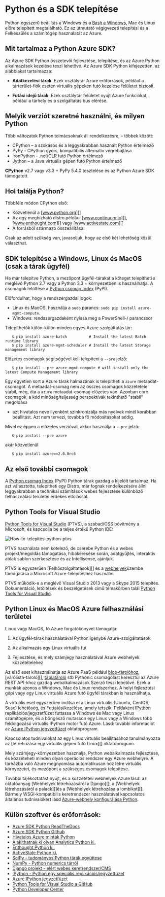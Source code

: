 <properties
    pageTitle="Python és a SDK - Azure telepítése"
    description="Megtudhatja, hogyan telepítheti az Azure használata Python és a SDK csomagjában talál."
    services=""
    documentationCenter="python"
    authors="lmazuel"
    manager="wpickett"
    editor=""/>

<tags
    ms.service="multiple"
    ms.workload="na"
    ms.tgt_pltfrm="na"
    ms.devlang="python"
    ms.topic="article"
    ms.date="09/06/2016"
    ms.author="lmazuel"/>

# <a name="installing-python-and-the-sdk"></a>Python és a SDK telepítése

Python egyszerű beállítás a Windows és a [Bash a Windows](https://msdn.microsoft.com/commandline/wsl/about), Mac és Linux előre telepített megtalálható. Ez az útmutató végigvezeti telepítési és a Felkészülés a számítógép használatát az Azure.

## <a name="whats-in-the-python-azure-sdk"></a>Mit tartalmaz a Python Azure SDK?

Az Azure SDK Python összetevői fejlesztése, telepítése, és az Azure Python alkalmazások kezelése teszi lehetővé. Az Azure SDK Python kifejezetten, az alábbiakat tartalmazza:

* **Adatkezelési tárak**. Ezek osztálytár Azure erőforrások, például a tárterület-fiók esetén virtuális gépeken futó kezelése felületet biztosít.

* **Futási idejű tárak**. Ezek osztálytár felületet nyújt Azure funkciókat, például a tárhely és a szolgáltatás bus elérése.

## <a name="which-python-and-which-version-to-use"></a>Melyik verziót szeretné használni, és milyen Python

Több változatok Python tolmácsoknak áll rendelkezésre, – többek között:

* CPython – a szokásos és a leggyakrabban használt Python értelmező
* PyPy - CPython gyors, kompatibilis alternatív végrehajtása
* IronPython - .net/CLR futó Python értelmező
* Jython – a Java virtuális gépen futó Python értelmező

**CPython** v2.7 vagy v3.3 + PyPy 5.4.0 tesztelése és az Python Azure SDK támogatott.

## <a name="where-to-get-python"></a>Hol találja Python?

Többféle módon CPython első:

* Közvetlenül a [www.python.org][]
* Az egy megbízható distro például [www.continuum.io][], [www.enthought.com][] vagy [www.activestate.com][]
* A forrásból származó összeállítása!

Csak az adott szükség van, javasoljuk, hogy az első két lehetőség közül választhat.

## <a name="sdk-installation-on-windows-linux-and-macos-client-libraries-only"></a>SDK telepítése a Windows, Linux és MacOS (csak a tárak ügyfél)

Ha már telepítve Python, a mezőpont ügyfél-tárakat a köteget telepítheti a meglévő Python 2.7 vagy a Python 3.3 + környezetben is használhatja. A csomagok letöltése a [Python csomag Index][] (PyPI).

Előfordulhat, hogy a rendszergazdai jogok:

- Linux és MacOS, használja a `sudo` parancs: `sudo pip install azure-mgmt-compute`.
- Windows: rendszergazdaként nyissa meg a PowerShell-/ parancssor

Telepíthetők külön-külön minden egyes Azure szolgáltatás tár:

```console
   $ pip install azure-batch          # Install the latest Batch runtime library
   $ pip install azure-mgmt-scheduler # Install the latest Storage management library
```

Előzetes csomagok segítségével kell telepíteni a `--pre` jelző:

```console
   $ pip install --pre azure-mgmt-compute # will install only the latest Compute Management library
```

Egy egyetlen sort a Azure tárak halmazának is telepítheti a `azure` metaadat-csomagot. A metaadat-csomag nem az összes csomagok közzététele stabil, még, óta a `azure` metaadat-csomag előzetes van. Azonban core csomagok, a kód minőség/teljesség perspektívák tekinthető "stabil" megoldása
- azt hivatalos neve ilyenként szinkronizálja más nyelvek minél korábban beállítást. Azt nem tervezi, továbbá fő módosításokat addig.

Mivel ez éppen a előzetes verzióval, akkor használja a `--pre` jelző:

```console
   $ pip install --pre azure
```
   
akár közvetlenül

```console
   $ pip install azure==2.0.0rc6
```

## <a name="getting-more-packages"></a>Az első további csomagok

A [Python csomag Index][] (PyPI) Python tárak gazdag a kijelölt tartalmaz.  Ha azt választotta, telepítheti egy Distro, már fognak rendelkezésére állni leggyakrabban a technikai számítások webes fejlesztése különböző felhasználási területei érdekes eltolással.


## <a name="python-tools-for-visual-studio"></a>Python Tools for Visual Studio

[Python Tools for Visual Studio][] (PTVS), a szabad/OSS bővítmény a Microsoft, és kapcsolja be a teljes értékű Python IDE:

![How-to-telepítés-python-ptvs](./media/python-how-to-install/how-to-install-python-ptvs.png)

PTVS használata nem kötelező, de cserébe Python és a webes projekt/megoldás támogatása, hibakeresése során, adatgyűjtés, interaktív ablak sablon szerkesztése és az Intellisense, ajánljuk.

PTVS is egyszerűen [Felhőszolgáltatások][] és a [webhelyek][]üzembe támogatása a Microsoft Azure-telepítéshez használni.

PTVS működik-e a meglévő Visual Studio 2013 vagy a Skype 2015 telepítés.  Dokumentáció, letöltések és beszélgetések című témakörben talál [Python Tools for Visual Studio].  

## <a name="python-azure-scenarios-for-linux-and-macos"></a>Python Linux és MacOS Azure felhasználási területei

Linux vagy MacOS, fő Azure forgatókönyvet támogatja:

1. Az ügyfél-tárak használatával Python igénybe Azure-szolgáltatások

2. Az alkalmazás egy Linux virtuális fut

3. Fejlesztése, és mely számjegy használatával Azure webhelyek közzétételéhez

Az első eset kihasználhatja az Azure PaaS például [blob-tárolóhoz][], [várólista-tároló][], [táblatároló][] stb Pythonic csomagolást keresztül az Azure REST API-khoz gazdag webalkalmazások Szerző teszi lehetővé. Ezek a munkák azonos a Windows, Mac és Linux rendszerhez.  A helyi fejlesztési gépi vagy egy Linux virtuális Azure futó ügyfél tárakban is használhatja.

A virtuális eset egyszerűen indítsa el a Linux virtuális (Ubuntu, CentOS, Suse) lehetőség, és Futtatás/kezelése, amely tetszik.  Példaként [IPython][] replikációs/jegyzetfüzet futtassa a Windows és Mac vagy Linux számítógépre, és a böngésző mutasson egy Linux vagy a Windows több feldolgozású virtuális IPython motor futó Azure. Lásd: további információt az [Azure IPython jegyzetfüzet][] oktatóprogram.

Kapcsolatos tudnivalókat az egy Linux virtuális beállításához tanulmányozza az [létrehozása egy virtuális gépen futó Linux][] oktatóprogram.

Mely számjegy-környezetben használja, Python webalkalmazás fejlesztése, és közzéteheti minden olyan operációs rendszer egy Azure webhelyre.  A tárházba való Azure megnyomása automatikusan hoz létre virtuális környezetet, és mezőpont a szükséges csomagok telepítése.

További tájékoztatást nyújt, és a közzétételi webhelyek Azure lásd: az oktatóanyag [Webhelyek létrehozásáról a Django][], a [Webhelyek létrehozásáról a palack][]és a [Webhelyek létrehozása a lombikot][]. Bármely WSGI-kompatibilis keretrendszer használatával kapcsolatos általános tudnivalókért lásd [Azure-webhely konfigurálása Python][].


## <a name="additional-software-and-resources"></a>Külön szoftver és erőforrások:

* [Azure SDK Python ReadTheDocs](http://azure-sdk-for-python.readthedocs.io/en/latest/)
* [Azure SDK Python Github](https://github.com/Azure/azure-sdk-for-python)
* [Hivatalos Azure minták Python](https://azure.microsoft.com/documentation/samples/?platform=python)
* [Alakíthatnak ki olyan Analytics Python ki.][]
* [Enthought Python ki.][]
* [ActiveState Python ki.][]
* [SciPy - tudományos Python tárak együttese][]
* [NumPy - Python numerics tárról][]
* [Django projekt - elért webes keretrendszer/CMS][]
* [IPython - Python egy speciális replikációs/jegyzetfüzet][]
* [Azure IPython jegyzetfüzet][]
* [Python Tools for Visual Studio a GitHub][]
* [Python Developer Center](/develop/python/)

[Alakíthatnak ki olyan Analytics Python ki.]: http://continuum.io
[Enthought Python ki.]: http://www.enthought.com
[ActiveState Python ki.]: http://www.activestate.com
[www.Python.org]: http://www.python.org
[www.continuum.IO]: http://continuum.io
[www.enthought.com]: http://www.enthought.com
[www.ActiveState.com]: http://www.activestate.com
[SciPy - tudományos Python tárak együttese]: http://www.scipy.org
[NumPy - Python numerics tárról]: http://www.numpy.org
[Django projekt - elért webes keretrendszer/CMS]: http://www.djangoproject.com
[IPython - Python egy speciális replikációs/jegyzetfüzet]: http://ipython.org
[IPython]: http://ipython.org
[Azure IPython jegyzetfüzet]: virtual-machines-linux-jupyter-notebook.md
[Cloud Services]: cloud-services-python-ptvs.md
[Webhelyek]: web-sites-python-ptvs-django-mysql.md
[Python Tools for Visual Studio]: http://aka.ms/ptvs
[Python Tools for Visual Studio a GitHub]: https://github.com/microsoft/ptvs
[Python csomag Index]: http://pypi.python.org/pypi
[Microsoft Azure SDK for Python 2.7]: http://go.microsoft.com/fwlink/?LinkId=254281
[Microsoft Azure SDK for Python 3.4]: http://go.microsoft.com/fwlink/?LinkID=516990
[Setting up a Linux VM via the Azure portal]: create-and-configure-opensuse-vm-in-portal.md
[How to use the Azure Command-Line Interface]: crossplat-cmd-tools.md
[Linux operációs rendszert futtató virtuális gép létrehozása]: virtual-machines-linux-quick-create-cli.md
[Webhelyek létrehozása Django]: web-sites-python-create-deploy-django-app.md
[Palack webhelyek létrehozása]: web-sites-python-create-deploy-bottle-app.md
[Webhelyek létrehozása lombikot]: web-sites-python-create-deploy-flask-app.md
[Azure-webhely konfigurálása Python]: web-sites-python-configure.md
[táblatároló]: storage-python-how-to-use-table-storage.md
[a várakozási tárhely]: storage-python-how-to-use-queue-storage.md
[BLOB-tárolóhoz]: storage-python-how-to-use-blob-storage.md

